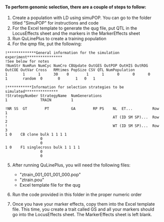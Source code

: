 #### To perform genomic selection, there are a couple of steps to follow:
1) Create a population with LD using simuPOP. You can go to the folder titled "SimuPOP" for instructions and code
2) For the Excel template to generate the qug file, put QTL in the LocusEffects sheet and the markers in the MarkerEffects sheet
3) Run QuLinePlus to create a training population 
4) For the qmp file, put the following:

```
!*************General information for the simulation experiment****************
!See below for notes
!NumStr NumRun NumCyc NumCro CBUpdate OutGES OutPOP OutHIS OutROG OutCOE OutVar Cross   RMtimes PopSize CSV QTL NumPopulation
1       1      1      30    0        1      1      0      0      0      1       random  0       0       1   0   1

!***********Information for selection strategies to be simulated***************
!StrategyNumber StrategyName  NumGenerations
1               TRAIN         1

!NR SS  GT        PT          GA        RP PS    NL  ET...         Row 1
!                                                AT (ID SM SP)...  Row 2
!                                                WT (ID SM SP)...  Row 3
1 0    CB clone bulk 1 1 1 1
                0
                0
1 0    F1 singlecross bulk 1 1 1 1
                0
                0
```


5) After running QuLinePlus, you will need the following files:
    - "ztrain_001_001_001_000.pop"
    - "ztrain.pou"
    - Excel template file for the qug

6) Run the code provided in this folder in the proper numeric order
7) Once you have your marker effects, copy them into the Excel template file. This time, you create a trait called GS and all your markers should go into the LocusEffects sheet. The MarkerEffects sheet is left blank.

